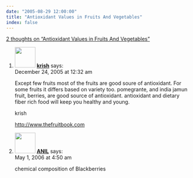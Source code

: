 ```yaml
---
date: "2005-08-29 12:00:00"
title: "Antioxidant Values in Fruits And Vegetables"
index: false
---
```


[2 thoughts on &ldquo;Antioxidant Values in Fruits And Vegetables&rdquo;](/lemire/blog/2005/08-29-antioxidant-values-in-fruits-and-vegetables)

<ol class="comment-list">
<li id="comment-3491" class="comment even thread-even depth-1">
<div class="comment-author vcard">
<img alt src="https://secure.gravatar.com/avatar/485734d87afaebc85c514c46cdc594fe?s=56&#038;d=mm&#038;r=g" srcset="https://secure.gravatar.com/avatar/485734d87afaebc85c514c46cdc594fe?s=112&#038;d=mm&#038;r=g 2x" class="avatar avatar-56 photo" height="56" width="56" decoding="async" /> <b class="fn"><a href="http://www.thefruitbook.com" class="url" rel="ugc external nofollow">krish</a></b> <span class="says">says:</span> </div>
<div class="comment-metadata"><time datetime="2005-12-24T00:32:28+00:00">December 24, 2005 at 12:32 am</time></a> </div>
<div class="comment-content">
<p>Except few fruits most of the fruits are good soure of antioxidant. For some fruits it differs based on variety too. pomegrante, and india jamun fruit, berries, are good source of antioxidant. antioxidant and dietary fiber rich food will keep you healthy and young. </p>
<p>krish</p>
<p><a href="http://www.thefruitbook.com" rel="nofollow ugc">http://www.thefruitbook.com</a></p>
</div>
</li>
<li id="comment-4173" class="comment odd alt thread-odd thread-alt depth-1">
<div class="comment-author vcard">
<img alt src="https://secure.gravatar.com/avatar/2722f18a7e9bd5bbc083cc022cd40955?s=56&#038;d=mm&#038;r=g" srcset="https://secure.gravatar.com/avatar/2722f18a7e9bd5bbc083cc022cd40955?s=112&#038;d=mm&#038;r=g 2x" class="avatar avatar-56 photo" height="56" width="56" decoding="async" /> <b class="fn"><a href="http://cishlko.org" class="url" rel="ugc external nofollow">ANIL</a></b> <span class="says">says:</span> </div>
<div class="comment-metadata"><time datetime="2006-05-01T04:50:09+00:00">May 1, 2006 at 4:50 am</time></a> </div>
<div class="comment-content">
<p>chemical composition of Blackberries</p>
</div>
</li>
</ol>
